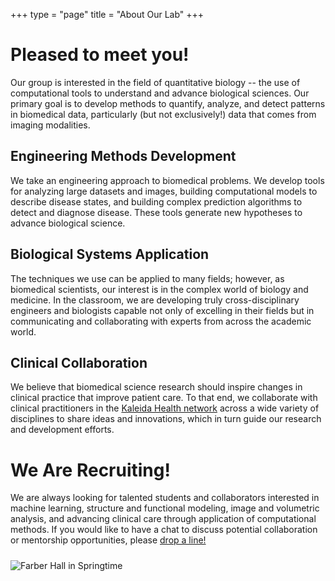 +++
type = "page"
title = "About Our Lab"
+++

# Pleased to meet you!

Our group is interested in the field of quantitative biology -- the use of
computational tools to understand and advance biological sciences. Our primary
goal is to develop methods to quantify, analyze, and detect patterns in
biomedical data, particularly (but not exclusively!) data that comes from
imaging modalities.

## Engineering Methods Development

We take an engineering approach to biomedical problems. We develop tools for
analyzing large datasets and images, building computational models to describe
disease states, and building complex prediction algorithms to detect and
diagnose disease. These tools generate new hypotheses to advance biological
science.

## Biological Systems Application

The techniques we use can be applied to many fields; however, as biomedical
scientists, our interest is in the complex world of biology and medicine. In the
classroom, we are developing truly cross-disciplinary engineers and biologists
capable not only of excelling in their fields but in communicating and
collaborating with experts from across the academic world.

## Clinical Collaboration

We believe that biomedical science research should inspire changes in clinical
practice that improve patient care. To that end, we collaborate with clinical
practitioners in the [Kaleida Health network](http://www.kaleidahealth.org/)
across a wide variety of disciplines to share ideas and innovations, which in
turn guide our research and development efforts.

# We Are Recruiting!

We are always looking for talented students and collaborators interested in
machine learning, structure and functional modeling, image and volumetric
analysis, and advancing clinical care through application of computational
methods. If you would like to have a chat to discuss potential collaboration or
mentorship opportunities, please [drop a line!](/contact)

<div style="padding-bottom:10px"></div>
<img src="../../img/farber.jpg" alt="Farber Hall in Springtime"
class="img-responsive" />
<div style="padding-bottom:100px"></div>

